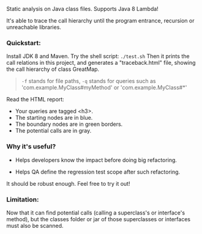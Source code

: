 Static analysis on Java class files. Supports Java 8 Lambda!

It's able to trace the call hierarchy until the program entrance, recursion or unreachable libraries.

### Quickstart:
Install JDK 8 and Maven.
Try the shell script: `./test.sh`
Then it prints the call relations in this project, and generates a "traceback.html" file, showing the call hierarchy of class GreatMap.
> `-f` stands for file paths, `-q` stands for queries such as 'com.example.MyClass#myMethod' or 'com.example.MyClass#*'

Read the HTML report:
- Your queries are tagged \<h3\>.
- The starting nodes are in blue.
- The boundary nodes are in green borders.
- The potential calls are in gray.

### Why it's useful?
- Helps developers know the impact before doing big refactoring.

- Helps QA define the regression test scope after such refactoring.

It should be robust enough. Feel free to try it out!

### Limitation:
Now that it can find potential calls (calling a superclass's or interface's method), but the classes folder or jar of those superclasses or interfaces must also be scanned.
